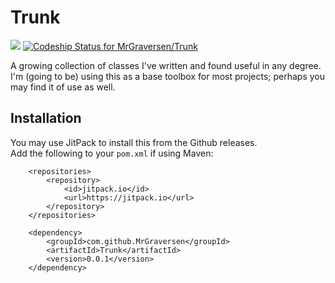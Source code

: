 # Trunk
[![](https://jitpack.io/v/MrGraversen/Trunk.svg)](https://jitpack.io/#MrGraversen/Trunk)
[![Codeship Status for MrGraversen/Trunk](https://app.codeship.com/projects/8b089450-0ba0-0136-744c-56d424be27fe/status?branch=master)](https://app.codeship.com/projects/281908)

A growing collection of classes I've written and found useful in any degree. I'm (going to be) using this as a base toolbox for most projects; perhaps you may find it of use as well.

## Installation

You may use JitPack to install this from the Github releases.  
Add the following to your `pom.xml` if using Maven:

```
	<repositories>
		<repository>
		    <id>jitpack.io</id>
		    <url>https://jitpack.io</url>
		</repository>
	</repositories>
```

```
	<dependency>
	    <groupId>com.github.MrGraversen</groupId>
	    <artifactId>Trunk</artifactId>
	    <version>0.0.1</version>
	</dependency>
```
